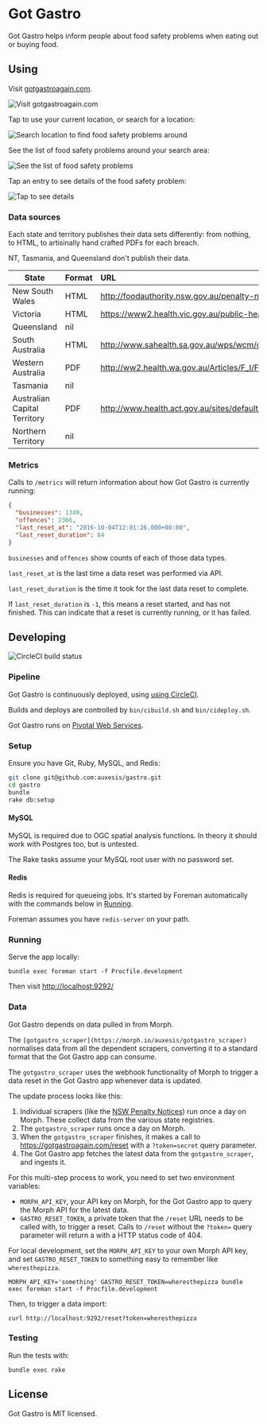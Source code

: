 # Got Gastro

Got Gastro helps inform people about food safety problems when eating out or buying food.

## Using

Visit [gotgastroagain.com](https://gotgastroagain.com/).

![Visit gotgastroagain.com](https://c2.staticflickr.com/6/5150/30073568806_be226da539_z.jpg)

Tap to use your current location, or search for a location:

![Search location to find food safety problems around](https://c2.staticflickr.com/6/5759/30073568886_e2ea890431_z.jpg)

See the list of food safety problems around your search area:

![See the list of food safety problems](https://c2.staticflickr.com/6/5194/29993939462_394bfa695d_z.jpg)

Tap an entry to see details of the food safety problem:

![Tap to see details](https://c1.staticflickr.com/9/8393/29813271210_864c650fca_z.jpg)

### Data sources

Each state and territory publishes their data sets differently: from nothing, to HTML, to artisinally hand crafted PDFs for each breach.

NT, Tasmania, and Queensland don't publish their data.

| State | Format | URL | Scraper |
| ----- | ------ | :-- | ------- |
| New South Wales   | HTML   | http://foodauthority.nsw.gov.au/penalty-notices/ | https://morph.io/auxesis/nsw_food_authority_prosecution_notices and https://morph.io/auxesis/nsw_food_authority_penalty_notices |
| Victoria | HTML | https://www2.health.vic.gov.au/public-health/food-safety/convictions-register | https://morph.io/auxesis/vic_health_register_of_convictions |
| Queensland | nil |  |
| South Australia | HTML | http://www.sahealth.sa.gov.au/wps/wcm/connect/public+content/sa+health+internet/about+us/legislation/food+legislation/food+prosecution+register |
| Western Australia | PDF | http://ww2.health.wa.gov.au/Articles/F_I/Food-offenders/Publication-of-names-of-offenders-list |
| Tasmania | nil |  |
| Australian Capital Territory | PDF | http://www.health.act.gov.au/sites/default/files//Register%20of%20Food%20Offences.pdf |
| Northern Territory | nil |  |

### Metrics

Calls to `/metrics` will return information about how Got Gastro is currently running:

``` json
{
  "businesses": 1349,
  "offences": 2366,
  "last_reset_at": "2016-10-04T12:01:26.000+00:00",
  "last_reset_duration": 84
}
```

`businesses` and `offences` show counts of each of those data types.

`last_reset_at` is the last time a data reset was performed via API.

`last_reset_duration` is the time it took for the last data reset to complete.

If `last_reset_duration` is `-1`, this means a reset started, and has not finished. This can indicate that a reset is currently running, or it has failed.

## Developing

![CircleCI build status](https://circleci.com/gh/auxesis/gastro.png?circle-token=27a395741dc9cb515e2c74222f015b2ffc6c8e2f)

### Pipeline

Got Gastro is continuously deployed, using [using CircleCI](https://circleci.com/gh/auxesis/gastro).

Builds and deploys are controlled by `bin/cibuild.sh` and `bin/cideploy.sh`.

Got Gastro runs on [Pivotal Web Services](https://run.pivotal.io/).

### Setup

Ensure you have Git, Ruby, MySQL, and Redis:

``` bash
git clone git@github.com:auxesis/gastro.git
cd gastro
bundle
rake db:setup
```

#### MySQL

MySQL is required due to OGC spatial analysis functions. In theory it should work with Postgres too, but is untested.

The Rake tasks assume your MySQL root user with no password set.

#### Redis

Redis is required for queueing jobs. It's started by Foreman automatically with the commands below in [Running](#running).

Foreman assumes you have `redis-server` on your path.

### Running

Serve the app locally:

```
bundle exec foreman start -f Procfile.development
```

Then visit [http://localhost:9292/](http://localhost:9292/)

### Data

Got Gastro depends on data pulled in from Morph.

The `[gotgastro_scraper](https://morph.io/auxesis/gotgastro_scraper)` normalises data from all the dependent scrapers, converting it to a standard format that the Got Gastro app can consume.

The `gotgastro_scraper` uses the webhook functionality of Morph to trigger a data reset in the Got Gastro app whenever data is updated.

The update process looks like this:

1. Individual scrapers (like the [NSW Penalty Notices](https://morph.io/auxesis/nsw_food_authority_penalty_notices)) run once a day on Morph. These collect data from the various state registries.
2. The `gotgastro_scraper` runs once a day on Morph.
3. When the `gotgastro_scraper` finishes, it makes a call to https://gotgastroagain.com/reset with a `?token=secret` query parameter.
4. The Got Gastro app fetches the latest data from the `gotgastro_scraper`, and ingests it.

For this multi-step process to work, you need to set two environment variables:

 - `MORPH_API_KEY`, your API key on Morph, for the Got Gastro app to query the Morph API for the latest data.
 - `GASTRO_RESET_TOKEN`, a private token that the `/reset` URL needs to be called with, to trigger a reset. Calls to `/reset` without the `?token=` query parameter will return a with a HTTP status code of 404.

For local development, set the `MORPH_API_KEY` to your own Morph API key, and set `GASTRO_RESET_TOKEN` to something easy to remember like `wheresthepizza`.

```
MORPH_API_KEY='something' GASTRO_RESET_TOKEN=wheresthepizza bundle exec foreman start -f Procfile.development
```

Then, to trigger a data import:

```
curl http://localhost:9292/reset?token=wheresthepizza
```

### Testing

Run the tests with:

```
bundle exec rake
```

## License

Got Gastro is MIT licensed.
